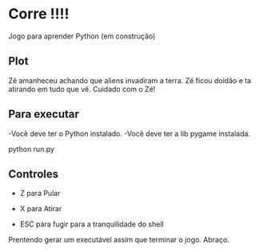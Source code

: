 # Corre !!!!
Jogo para aprender Python (em construção)

## Plot
Zé amanheceu achando que aliens invadiram a terra. Zé ficou doidão e ta atirando em tudo que vê. Cuidado com o Zé!

## Para executar
-Você deve ter o Python instalado.
-Você deve ter a lib pygame instalada.

python run.py

Controles
---------

- Z para Pular

- X para Atirar

- ESC pára fugir para a tranquilidade do shell

Prentendo gerar um executável assim que terminar o jogo. Abraço.
